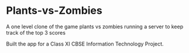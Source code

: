 # Plants-vs-Zombies

A one level clone of the game plants vs zombies running a server to keep track of the top 3 scores

Built the app for a Class XI CBSE Information Technology Project.
